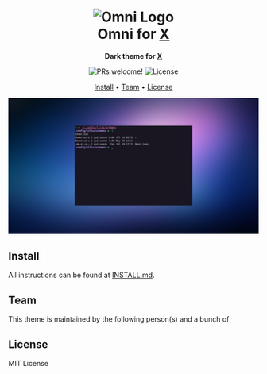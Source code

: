 <h1 align="center">
  <br>
  <img src="https://storage.googleapis.com/golden-wind/github/omni/omni.png" alt="Omni Logo" width="100">
  <br>
  Omni for <a href="https://gnunn1.github.io/tilix-web/">X</a>
  <br>
</h1>

<p align="center">
  <strong>Dark theme for <a href="https://gnunn1.github.io/tilix-web/">X</a></strong>
</p>

<p align="center">
  <img src="https://img.shields.io/badge/PRs-welcome-%235FCC6F.svg" alt="PRs welcome!" />

  <img alt="License" src="https://img.shields.io/badge/license-MIT-%235FCC6F">
</p>

<p align="center">
  <a href="#install">Install</a> •
  <a href="#team">Team</a> •
  <a href="#license">License</a>
</p>

<p align="center">
  <img alt="Omni screnshoot for Tilix" src="./screenshot.png">
</p>

## Install

All instructions can be found at [INSTALL.md](./INSTALL.md). 

## Team

This theme is maintained by the following person(s) and a bunch of
  
## License

MIT License
